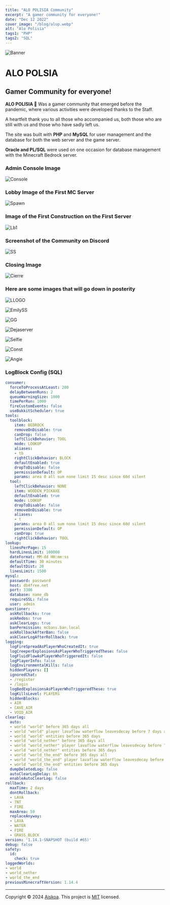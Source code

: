 ```yaml
---
title: "ALO POLISIA Community"
excerpt: "A gamer community for everyone!"
date: "Dec 12 2022"
cover_image: "/blog/alop.webp"
alt: "Alo Polisia"
tags1: "PHP"
tags2: "SQL"
---
```


![Banner](https://i.imgur.com/BD7u7kY.png)

# ALO POLSIA

## Gamer Community for everyone!

**ALO POLISIA 🍁** Was a gamer community that emerged before the pandemic, where various activities were developed thanks to the Staff.

A heartfelt thank you to all those who accompanied us, both those who are still with us and those who have sadly left us.

The site was built with **PHP** and **MySQL** for user management and the database for both the web server and the game server.

**Oracle and PL/SQL** were used on one occasion for database management with the Minecraft Bedrock server.

### Admin Console Image

![Console](https://i.imgur.com/0HXaliv.png)

### Lobby Image of the First MC Server

![Spawn](https://i.imgur.com/YqkC6Yi.png)

### Image of the First Construction on the First Server

![Lb1](https://i.imgur.com/9UrQr3x.png)

### Screenshot of the Community on Discord

![SS](https://i.imgur.com/Raosfeg.png)

### Closing Image

![Cierre](https://i.imgur.com/SgTDHoU.png)

### Here are some images that will go down in posterity

![LLOGO](https://i.imgur.com/pllkmTt.png)

![EmilySS](https://i.imgur.com/sa8VLDl.png)

![GG](https://i.imgur.com/KDyJLqP.png)

![Dejaserver](https://i.imgur.com/j7Ni4t1.png)

![Selfie](https://i.imgur.com/bI7aFGv.png)

![Const](https://i.imgur.com/AHwAiCC.png)

![Angie](https://i.imgur.com/BVcFncL.png)

### LogBlock Config (SQL)

```yaml
consumer:
  forceToProcessAtLeast: 200
  delayBetweenRuns: 2
  queueWarningSize: 1000
  timePerRun: 1000
  fireCustomEvents: false
  useBukkitScheduler: true
tools:
  toolblock:
    item: BEDROCK
    removeOnDisable: true
    canDrop: false
    leftClickBehavior: TOOL
    mode: LOOKUP
    aliases:
    - tb
    rightClickBehavior: BLOCK
    defaultEnabled: true
    dropToDisable: false
    permissionDefault: OP
    params: area 0 all sum none limit 15 desc since 60d silent
  tool:
    leftClickBehavior: NONE
    item: WOODEN_PICKAXE
    defaultEnabled: true
    mode: LOOKUP
    dropToDisable: false
    removeOnDisable: true
    aliases:
    - t
    params: area 0 all sum none limit 15 desc since 60d silent
    permissionDefault: OP
    canDrop: true
    rightClickBehavior: TOOL
lookup:
  linesPerPage: 15
  hardLinesLimit: 100000
  dateFormat: MM-dd HH:mm:ss
  defaultTime: 30 minutes
  defaultDist: 20
  linesLimit: 1500
mysql:
  password: password
  host: db4free.net
  port: 3306
  database: name_db
  requireSSL: false
  user: admin
questioner:
  askRollbacks: true
  askRedos: true
  askClearLogs: true
  banPermission: mcbans.ban.local
  askRollbackAfterBan: false
  askClearLogAfterRollback: true
logging:
  logFireSpreadAsPlayerWhoCreatedIt: true
  logCreeperExplosionsAsPlayerWhoTriggeredThese: false
  logFluidFlowAsPlayerWhoTriggeredIt: false
  logPlayerInfo: false
  logEnvironmentalKills: false
  hiddenPlayers: []
  ignoredChat:
  - /register
  - /login
  logBedExplosionsAsPlayerWhoTriggeredThese: true
  logKillsLevel: PLAYERS
  hiddenBlocks:
  - AIR
  - CAVE_AIR
  - VOID_AIR
clearlog:
  auto:
  - world "world" before 365 days all
  - world "world" player lavaflow waterflow leavesdecay before 7 days all
  - world "world" entities before 365 days
  - world "world_nether" before 365 days all
  - world "world_nether" player lavaflow waterflow leavesdecay before 7 days all
  - world "world_nether" entities before 365 days
  - world "world_the_end" before 365 days all
  - world "world_the_end" player lavaflow waterflow leavesdecay before 7 days all
  - world "world_the_end" entities before 365 days
  dumpDeletedLog: false
  autoClearLogDelay: 6h
  enableAutoClearLog: false
rollback:
  maxTime: 2 days
  dontRollback:
  - LAVA
  - TNT
  - FIRE
  maxArea: 50
  replaceAnyway:
  - LAVA
  - WATER
  - FIRE
  - GRASS_BLOCK
version: '1.14.1-SNAPSHOT (build #65)'
debug: false
safety:
  id:
    check: true
loggedWorlds:
- world
- world_nether
- world_the_end
previousMinecraftVersion: 1.14.4

```

---

Copyright © 2024 [Aiskoa](https://aiskoa.vercel.app). This project is [MIT](/LICENSE) licensed.